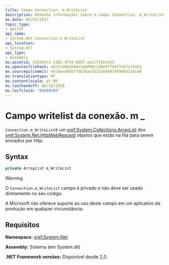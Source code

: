 ```yaml
---
title: Campo Connection. m_WriteList
description: Obtenha informações sobre o campo Connection. m_WriteList no .NET. Este campo ArrayList tem objetos HttpWebRequest que são enfileirados para serem enviados por HTTP.
ms.date: 05/01/2017
topic_type:
- apiref
api_name:
- System.Net.Connection.m_WriteList
api_location:
- System.dll
api_type:
- Assembly
ms.assetid: 235503c1-1d01-4f59-895f-ae2cf15b3345
ms.openlocfilehash: a627cb062036e3ab098c2d6e97f9a77ebfa75a33
ms.sourcegitcommit: 45c8eed045779b70a47b23169897459d0323dc89
ms.translationtype: MT
ms.contentlocale: pt-BR
ms.lasthandoff: 06/18/2020
ms.locfileid: "84989593"
---
```

# <a name="connectionm_writelist-field"></a>Campo writelist da conexão. m \_

`Connection.m_WriteList`é um <xref:System.Collections.ArrayList> dos <xref:System.Net.HttpWebRequest> objetos que estão na fila para serem enviados por http.

## <a name="syntax"></a>Syntax
  
```csharp  
private ArrayList m_WriteList
```

> [!WARNING]
> O `Connection.m_WriteList` campo é privado e não deve ser usado diretamente no seu código.
>
> A Microsoft não oferece suporte ao uso deste campo em um aplicativo de produção em qualquer circunstância.

## <a name="requirements"></a>Requisitos

**Namespace:** <xref:System.Net>

**Assembly:** Sistema (em System.dll)

**.NET Framework versões:** Disponível desde 2,0.

